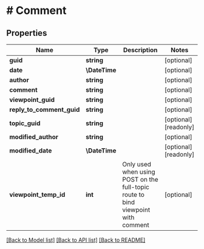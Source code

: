 # # Comment

## Properties

Name | Type | Description | Notes
------------ | ------------- | ------------- | -------------
**guid** | **string** |  | [optional]
**date** | **\DateTime** |  | [optional]
**author** | **string** |  | [optional]
**comment** | **string** |  | [optional]
**viewpoint_guid** | **string** |  | [optional]
**reply_to_comment_guid** | **string** |  | [optional]
**topic_guid** | **string** |  | [optional] [readonly]
**modified_author** | **string** |  | [optional]
**modified_date** | **\DateTime** |  | [optional] [readonly]
**viewpoint_temp_id** | **int** | Only used when using POST on the full-topic route to bind viewpoint with comment | [optional]

[[Back to Model list]](../../README.md#models) [[Back to API list]](../../README.md#endpoints) [[Back to README]](../../README.md)
